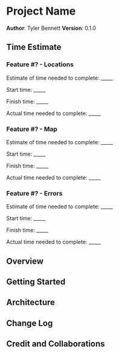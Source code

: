 # Project Name

**Author**: Tyler Bennett
**Version**: 0.1.0

## Time Estimate

### Feature #? - Locations

Estimate of time needed to complete: _____

Start time: _____

Finish time: _____

Actual time needed to complete: _____

### Feature #? - Map

Estimate of time needed to complete: _____

Start time: _____

Finish time: _____

Actual time needed to complete: _____

### Feature #? - Errors

Estimate of time needed to complete: _____

Start time: _____

Finish time: _____

Actual time needed to complete: _____

## Overview

<!-- Provide a high level overview of what this application is and why you are building it, beyond the fact that it's an assignment for this class. (i.e. What's your problem domain?) -->

## Getting Started

<!-- What are the steps that a user must take in order to build this app on their own machine and get it running? -->

## Architecture

<!-- Provide a detailed description of the application design. What technologies (languages, libraries, etc) you're using, and any other relevant design information. -->

## Change Log

<!-- Use this area to document the iterative changes made to your application as each feature is successfully implemented. Use time stamps. Here's an example:

01-01-2001 4:59pm - Application now has a fully-functional express server, with a GET route for the location resource. -->

## Credit and Collaborations


